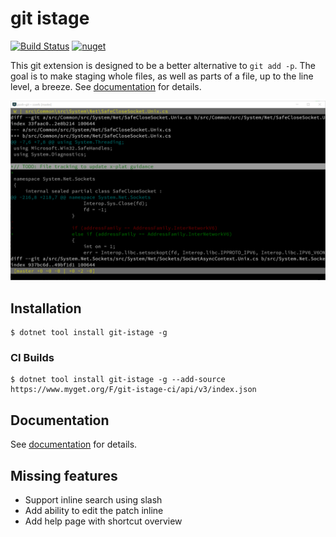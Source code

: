 # git istage

[![Build Status](https://terrajobst.visualstudio.com/git-istage/_apis/build/status/terrajobst.git-istage?branchName=master)](https://terrajobst.visualstudio.com/git-istage/_build/latest?definitionId=14) [![nuget](https://img.shields.io/nuget/v/git-istage.svg)](https://www.nuget.org/packages/git-istage/)

This git extension is designed to be a better alternative to `git add -p`.
The goal is to make staging whole files, as well as parts of a file, up to
the line level, a breeze. See [documentation](docs/about.md) for details.

![](docs/screen.png)

## Installation

    $ dotnet tool install git-istage -g

### CI Builds

    $ dotnet tool install git-istage -g --add-source https://www.myget.org/F/git-istage-ci/api/v3/index.json

## Documentation

See [documentation](docs/about.md) for details.

## Missing features

* Support inline search using slash
* Add ability to edit the patch inline
* Add help page with shortcut overview
